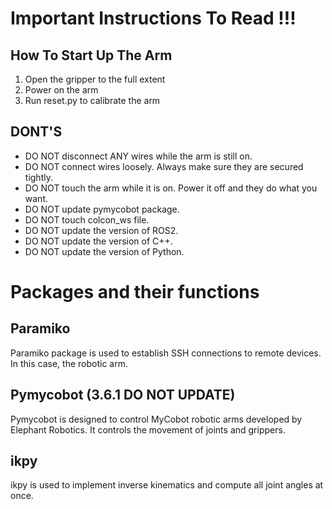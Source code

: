 # Important Instructions To Read !!! 

## How To Start Up The Arm
1) Open the gripper to the full extent 
2) Power on the arm 
3) Run reset.py to calibrate the arm 

## DONT'S 
- DO NOT disconnect ANY wires while the arm is still on. 
- DO NOT connect wires loosely. Always make sure they are secured tightly. 
- DO NOT touch the arm while it is on. Power it off and they do what you want.
- DO NOT update pymycobot package. 
- DO NOT touch colcon_ws file. 
- DO NOT update the version of ROS2. 
- DO NOT update the version of C++. 
- DO NOT update the version of Python. 


# Packages and their functions
## Paramiko 
Paramiko package is used to establish SSH connections to remote devices. In this case, the robotic arm. 
## Pymycobot (3.6.1 DO NOT UPDATE)
Pymycobot is designed to control MyCobot robotic arms developed by Elephant Robotics. It controls the movement of joints and grippers. 
## ikpy 
ikpy is used to implement inverse kinematics and compute all joint angles at once.
